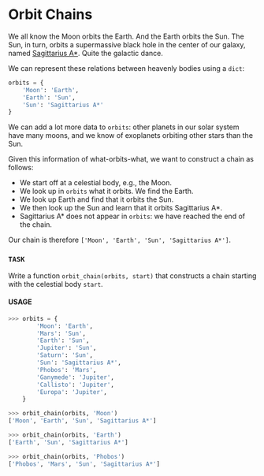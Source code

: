 # Orbit Chains

We all know the Moon orbits the Earth.
And the Earth orbits the Sun.
The Sun, in turn, orbits a supermassive black hole in the center of our galaxy, named [Sagittarius A\*](https://en.wikipedia.org/wiki/Sagittarius_A*).
Quite the galactic dance.

We can represent these relations between heavenly bodies using a `dict`:

```python
orbits = {
    'Moon': 'Earth',
    'Earth': 'Sun',
    'Sun': 'Sagittarius A*'
}
```

We can add a lot more data to `orbits`: other planets in our solar system have many moons, and we know of exoplanets orbiting other stars than the Sun.

Given this information of what-orbits-what, we want to construct a chain as follows:

- We start off at a celestial body, e.g., the Moon.
- We look up in `orbits` what it orbits.
  We find the Earth.
- We look up Earth and find that it orbits the Sun.
- We then look up the Sun and learn that it orbits Sagittarius A\*.
- Sagittarius A\* does not appear in `orbits`: we have reached the end of the chain.

Our chain is therefore `['Moon', 'Earth', 'Sun', 'Sagittarius A*']`.

### `TASK`

Write a function `orbit_chain(orbits, start)` that constructs a chain starting with the celestial body `start`.

#### USAGE

```python
>>> orbits = {
        'Moon': 'Earth',
        'Mars': 'Sun',
        'Earth': 'Sun',
        'Jupiter': 'Sun',
        'Saturn': 'Sun',
        'Sun': 'Sagittarius A*',
        'Phobos': 'Mars',
        'Ganymede': 'Jupiter',
        'Callisto': 'Jupiter',
        'Europa': 'Jupiter',
    }

>>> orbit_chain(orbits, 'Moon')
['Moon', 'Earth', 'Sun', 'Sagittarius A*']

>>> orbit_chain(orbits, 'Earth')
['Earth', 'Sun', 'Sagittarius A*']

>>> orbit_chain(orbits, 'Phobos')
['Phobos', 'Mars', 'Sun', 'Sagittarius A*']
```
